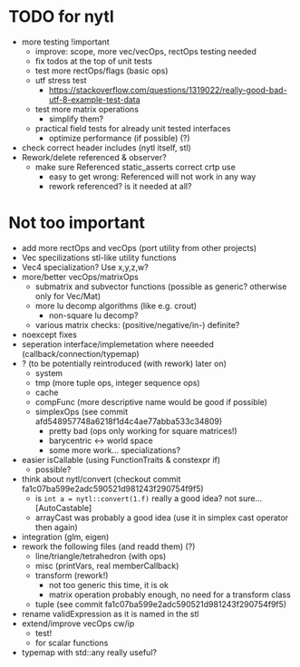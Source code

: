 TODO for nytl
=============

- more testing !important
	- improve: scope, more vec/vecOps, rectOps testing needed
	- fix todos at the top of unit tests
	- test more rectOps/flags (basic ops)
	- utf stress test
		- https://stackoverflow.com/questions/1319022/really-good-bad-utf-8-example-test-data
	- test more matrix operations
		- simplify them?
	- practical field tests for already unit tested interfaces
		- optimize performance (if possible) (?)
- check correct header includes (nytl itself, stl)
- Rework/delete referenced & observer?
	- make sure Referenced static_asserts correct crtp use
		- easy to get wrong: Referenced<int> will not work in any way
		- rework referenced? is it needed at all?

Not too important
===============

- add more rectOps and vecOps (port utility from other projects)
- Vec specilizations stl-like utility functions
- Vec4 specialization? Use x,y,z,w?
- more/better vecOps/matrixOps
	- submatrix and subvector functions (possible as generic? otherwise only for Vec/Mat)
	- more lu decomp algorithms (like e.g. crout)
		- non-square lu decomp?
	- various matrix checks: (positive/negative/in-) definite?
- noexcept fixes
- seperation interface/implemetation where neeeded (callback/connection/typemap)
- ? (to be potentially reintroduced (with rework) later on)
	- system
	- tmp (more tuple ops, integer sequence ops)
	- cache
	- compFunc (more descriptive name would be good if possible)
	- simplexOps (see commit afd548957748a6218f1d4c4ae77abba533c34809)
		- pretty bad (ops only working for square matrices!)
		- barycentric <-> world space
		- some more work... specializations?
- easier isCallable (using FunctionTraits & constexpr if)
	- possible?
- think about nytl/convert (checkout commit fa1c07ba599e2adc590521d981243f290754f9f5)
	- is `int a = nytl::convert(1.f)` really a good idea? not sure... [AutoCastable]
	- arrayCast was probably a good idea (use it in simplex cast operator then again)
- integration (glm, eigen)
- rework the following files (and readd them) (?)
	- line/triangle/tetrahedron (with ops)
	- misc (printVars, real memberCallback)
	- transform (rework!)
		- not too generic this time, it is ok
		- matrix operation probably enough, no need for a transform class
	- tuple (see commit fa1c07ba599e2adc590521d981243f290754f9f5)
- rename validExpression as it is named in the stl
- extend/improve vecOps cw/ip
	- test!
	- for scalar functions
- typemap with std::any really useful?
